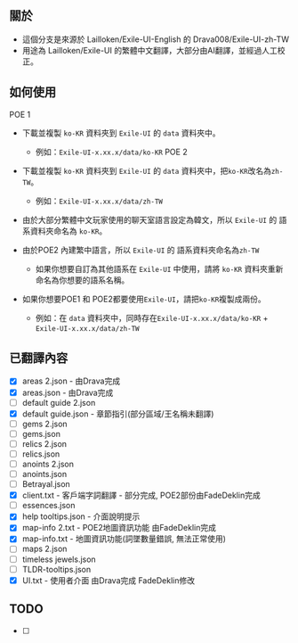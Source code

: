 ## 關於
- 這個分支是來源於 Lailloken/Exile-UI-English 的 Drava008/Exile-UI-zh-TW
- 用途為 Lailloken/Exile-UI 的繁體中文翻譯，大部分由AI翻譯，並經過人工校正。

## 如何使用
POE 1
- 下載並複製 `ko-KR` 資料夾到 `Exile-UI` 的 `data` 資料夾中。
  - 例如：`Exile-UI-x.xx.x/data/ko-KR`
POE 2
- 下載並複製 `ko-KR` 資料夾到 `Exile-UI` 的 `data` 資料夾中，把`ko-KR`改名為`zh-TW`。
  - 例如：`Exile-UI-x.xx.x/data/zh-TW`

- 由於大部分繁體中文玩家使用的聊天室語言設定為韓文，所以 `Exile-UI` 的 語系資料夾命名為 `ko-KR`。
- 由於POE2 內建繁中語言，所以 `Exile-UI` 的 語系資料夾命名為`zh-TW`
  - 如果你想要自訂為其他語系在 `Exile-UI` 中使用，請將 `ko-KR` 資料夾重新命名為你想要的語系名稱。

- 如果你想要POE1 和 POE2都要使用`Exile-UI`，請把`ko-KR`複製成兩份。
  - 例如：在 `data` 資料夾中，同時存在`Exile-UI-x.xx.x/data/ko-KR` + `Exile-UI-x.xx.x/data/zh-TW`

## 已翻譯內容
- [x] areas 2.json              - 由Drava完成
- [x] areas.json                - 由Drava完成
- [ ] default guide 2.json
- [x] default guide.json        - 章節指引(部分區域/王名稱未翻譯)
- [ ] gems 2.json
- [ ] gems.json
- [ ] relics 2.json
- [ ] relics.json
- [ ] anoints 2.json
- [ ] anoints.json
- [ ] Betrayal.json
- [x] client.txt                - 客戶端字詞翻譯 - 部分完成, POE2部份由FadeDeklin完成
- [ ] essences.json
- [x] help tooltips.json        - 介面說明提示
- [x] map-info 2.txt            - POE2地圖資訊功能 由FadeDeklin完成
- [x] map-info.txt              - 地圖資訊功能(詞墜數量錯誤, 無法正常使用)
- [ ] maps 2.json
- [ ] timeless jewels.json
- [ ] TLDR-tooltips.json
- [x] UI.txt                    - 使用者介面 由Drava完成 FadeDeklin修改

## TODO
- [ ] 
